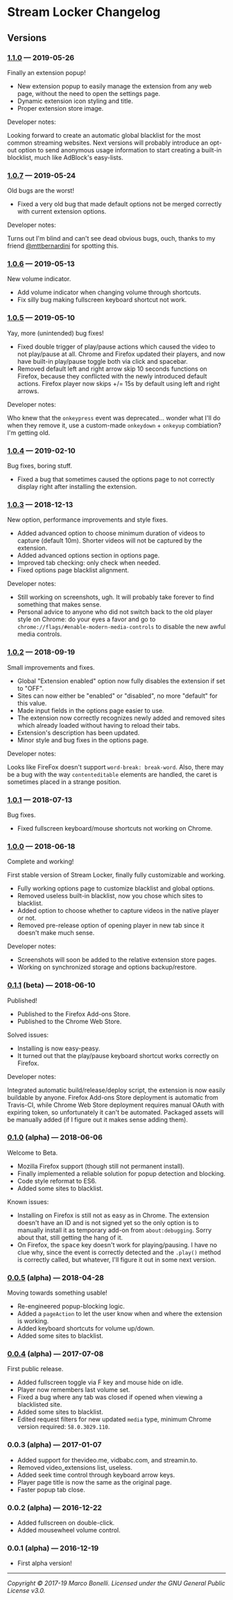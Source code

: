 Stream Locker Changelog
=======================

Versions
--------

### [1.1.0][v1.1.0] — 2019-05-26

Finally an extension popup!

 - New extension popup to easily manage the extension from any web page, without the need to open the settings page.
 - Dynamic extension icon styling and title.
 - Proper extension store image.

Developer notes:

Looking forward to create an automatic global blacklist for the most common streaming websites. Next versions will probably introduce an opt-out option to send anonymous usage information to start creating a built-in blocklist, much like AdBlock's easy-lists.

### [1.0.7][v1.0.7] — 2019-05-24

Old bugs are the worst!

 - Fixed a very old bug that made default options not be merged correctly with current extension options.

Developer notes:

Turns out I'm blind and can't see dead obvious bugs, ouch, thanks to my friend [@mttbernardini](https://twitter.com/mttbernardini) for spotting this.

### [1.0.6][v1.0.6] — 2019-05-13

New volume indicator.

 - Add volume indicator when changing volume through shortcuts.
 - Fix silly bug making fullscreen keyboard shortcut not work.

### [1.0.5][v1.0.5] — 2019-05-10

Yay, more (unintended) bug fixes!

 - Fixed double trigger of play/pause actions which caused the video to not play/pause at all. Chrome and Firefox updated their players, and now have built-in play/pause toggle both via click and spacebar.
 - Removed default left and right arrow skip 10 seconds functions on Firefox, because they conflicted with the newly introduced default actions. Firefox player now skips +/= 15s by default using left and right arrows.

Developer notes:

Who knew that the `onkeypress` event was deprecated... wonder what I'll do when they remove it, use a custom-made `onkeydown` + `onkeyup` combiation? I'm getting old.

### [1.0.4][v1.0.4] — 2019-02-10

Bug fixes, boring stuff.

 - Fixed a bug that sometimes caused the options page to not correctly display right after installing the extension.

### [1.0.3][v1.0.3] — 2018-12-13

New option, performance improvements and style fixes.

 - Added advanced option to choose minimum duration of videos to capture (default 10m). Shorter videos will not be captured by the extension.
 - Added advanced options section in options page.
 - Improved tab checking: only check when needed.
 - Fixed options page blacklist alignment.

Developer notes:

 - Still working on screenshots, ugh. It will probably take forever to find something that makes sense.
 - Personal advice to anyone who did not switch back to the old player style on Chrome: do your eyes a favor and go to `chrome://flags/#enable-modern-media-controls` to disable the new awful media controls.

### [1.0.2][v1.0.2] — 2018-09-19

Small improvements and fixes.

 - Global "Extension enabled" option now fully disables the extension if set to "OFF".
 - Sites can now either be "enabled" or "disabled", no more "default" for this value.
 - Made input fields in the options page easier to use.
 - The extension now correctly recognizes newly added and removed sites which already loaded without having to reload their tabs.
 - Extension's description has been updated.
 - Minor style and bug fixes in the options page.

Developer notes:

Looks like FireFox doesn't support `word-break: break-word`. Also, there may be a bug with the way `contenteditable` elements are handled, the caret is sometimes placed in a strange position.

### [1.0.1][v1.0.1] — 2018-07-13

Bug fixes.

 - Fixed fullscreen keyboard/mouse shortcuts not working on Chrome.

### [1.0.0][v1.0.0] — 2018-06-18

Complete and working!

First stable version of Stream Locker, finally fully customizable and working.

 - Fully working options page to customize blacklist and global options.
 - Removed useless built-in blacklist, now you chose which sites to blacklist.
 - Added option to choose whether to capture videos in the native player or not.
 - Removed pre-release option of opening player in new tab since it doesn't make much sense.

Developer notes:

 - Screenshots will soon be added to the relative extension store pages.
 - Working on synchronized storage and options backup/restore.

### [0.1.1][v0.1.1-beta] (beta) — 2018-06-10

Published!

 - Published to the Firefox Add-ons Store.
 - Published to the Chrome Web Store.

Solved issues:

 - Installing is now easy-peasy.
 - It turned out that the play/pause keyboard shortcut works correctly on Firefox.

Developer notes:

Integrated automatic build/release/deploy script, the extension is now easily buildable by anyone. Firefox Add-ons Store deployment is automatic from Travis-CI, while Chrome Web Store deployment requires manual OAuth with expiring token, so unfortunately it can't be automated. Packaged assets will be manually added (if I figure out it makes sense adding them).

### [0.1.0][v0.1.0] (alpha) — 2018-06-06

Welcome to Beta.

 - Mozilla Firefox support (though still not permanent install).
 - Finally implemented a reliable solution for popup detection and blocking.
 - Code style reformat to ES6.
 - Added some sites to blacklist.

Known issues:

 - Installing on Firefox is still not as easy as in Chrome. The extension doesn't have an ID and is not signed yet so the only option is to manually install it as temporary add-on from `about:debugging`. Sorry about that, still getting the hang of it.
 - On Firefox, the <kbd>space</kbd> key doesn't work for playing/pausing. I have no clue why, since the event is correctly detected and the `.play()` method is correctly called, but whatever, I'll figure it out in some next version.

### [0.0.5][v0.0.5] (alpha) — 2018-04-28

Moving towards something usable!

 - Re-engineered popup-blocking logic.
 - Added a `pageAction` to let the user know when and where the extension is working.
 - Added keyboard shortcuts for volume up/down.
 - Added some sites to blacklist.

### [0.0.4][v0.0.4] (alpha) — 2017-07-08

First public release.

 - Added fullscreen toggle via F key and mouse hide on idle.
 - Player now remembers last volume set.
 - Fixed a bug where any tab was closed if opened when viewing a blacklisted site.
 - Added some sites to blacklist.
 - Edited request filters for new updated `media` type, minimum Chrome version required: `58.0.3029.110`.

### 0.0.3 (alpha) — 2017-01-07

 - Added support for thevideo.me, vidbabc.com, and streamin.to.
 - Removed video_extensions list, useless.
 - Added seek time control through keyboard arrow keys.
 - Player page title is now the same as the original page.
 - Faster popup tab close.

### 0.0.2 (alpha) — 2016-12-22

 - Added fullscreen on double-click.
 - Added mousewheel volume control.

### 0.0.1 (alpha) — 2016-12-19

 - First alpha version!

---------------------------------------------------------------------------------------------

*Copyright &copy; 2017-19 Marco Bonelli. Licensed under the GNU General Public License v3.0.*

 [v1.1.0]: https://github.com/mebeim/stream-locker/releases/tag/v1.1.0
 [v1.0.7]: https://github.com/mebeim/stream-locker/releases/tag/v1.0.7
 [v1.0.6]: https://github.com/mebeim/stream-locker/releases/tag/v1.0.6
 [v1.0.5]: https://github.com/mebeim/stream-locker/releases/tag/v1.0.5
 [v1.0.4]: https://github.com/mebeim/stream-locker/releases/tag/v1.0.4
 [v1.0.3]: https://github.com/mebeim/stream-locker/releases/tag/v1.0.3
 [v1.0.2]: https://github.com/mebeim/stream-locker/releases/tag/v1.0.2
 [v1.0.1]: https://github.com/mebeim/stream-locker/releases/tag/v1.0.1
 [v1.0.0]: https://github.com/mebeim/stream-locker/releases/tag/v1.0.0
 [v0.1.1-beta]: https://github.com/mebeim/stream-locker/releases/tag/v0.1.1-beta
 [v0.1.0]: https://github.com/mebeim/stream-locker/releases/tag/v0.1.0
 [v0.0.5]: https://github.com/mebeim/stream-locker/releases/tag/v0.0.5
 [v0.0.4]: https://github.com/mebeim/stream-locker/releases/tag/v0.0.4
